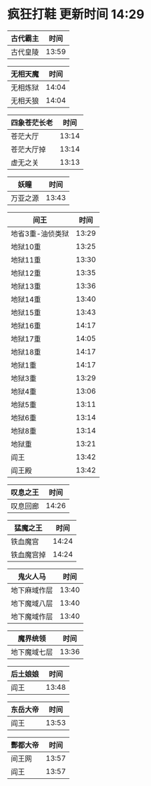 # 疯狂打鞋 更新时间 14:29

| 古代霸主   | 时间    |
|--------|-------|
| 古代皇陵 | 13:59 |

| 无相天魔   | 时间    |
|--------|-------|
| 无相炼狱 | 14:04 |
| 无相夭狼 | 14:04 |

| 四象苍茫长老   | 时间    |
|--------|-------|
| 苍茫大厅 | 13:14 |
| 苍茫大厅掉 | 13:14 |
| 虚无之关 | 13:13 |

| 妖瞳   | 时间    |
|--------|-------|
| 万亚之源 | 13:43 |

| 间王   | 时间    |
|--------|-------|
| 地省3重-油侦类狱 | 13:29 |
| 地狱10重 | 13:25 |
| 地狱11重 | 13:30 |
| 地狱12重 | 13:35 |
| 地狱13重 | 13:36 |
| 地狱14重 | 13:40 |
| 地狱15重 | 13:43 |
| 地狱16重 | 14:17 |
| 地狱17重 | 14:05 |
| 地狱18重 | 14:17 |
| 地狱1重 | 14:17 |
| 地狱3重 | 13:29 |
| 地狱4重 | 13:06 |
| 地狱5重 | 13:11 |
| 地狱6重 | 13:14 |
| 地狱8重 | 13:14 |
| 地狱重 | 13:21 |
| 阎王 | 13:42 |
| 阎王殿 | 13:42 |

| 叹息之王   | 时间    |
|--------|-------|
| 叹息回廊 | 14:26 |

| 猛魔之王   | 时间    |
|--------|-------|
| 铁血魔宫 | 14:24 |
| 铁血魔宫掉 | 14:24 |

| 鬼火人马   | 时间    |
|--------|-------|
| 地下麻域作层 | 13:40 |
| 地下魔域八层 | 13:40 |
| 地下魔域作层 | 13:40 |

| 魔界统领   | 时间    |
|--------|-------|
| 地下魔域七层 | 13:36 |

| 后土娘娘   | 时间    |
|--------|-------|
| 阎王 | 13:48 |

| 东岳大帝   | 时间    |
|--------|-------|
| 阎王 | 13:53 |

| 酆都大帝   | 时间    |
|--------|-------|
| 间王网 | 13:57 |
| 阎王 | 13:57 |